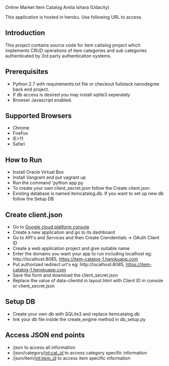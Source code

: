 Online Market Item Catalog  Amila Ishara (Udacity)

This application is hosted in heroku. Use following URL to access.

## Introduction
This project contains source code for item caltalog project which implements CRUD operations of item categories and sub categories authenticated by 3rd party authentication systems.

## Prerequisites
* Python 2.7 with requirements.txt file or checkout fullstack nanodegree back end project.
* If db access is desired you may install sqlite3 seperately
* Browser Javascript enabled.

## Supported Browsers
* Chrome
* FireFox
* IE>11
* Safari

## How to Run

* Install Oracle Virtual Box
* Install Vangrant and put vagrant up
* Run the command 'python app.py
* To create your own client_secret.json follow the Create client.json
* Existing database is named itemcatalog.db. If you want to set up new db follow the Setup DB

## Create client.json

* Go to [Google cloud platform console](https://console.cloud.google.com/home/dashboard)
* Create a new application and go to its dashboard
* Go to API's and Services and then Create Crendentials -> OAuth Client ID
* Create a web application project and give suitable name
* Enter the domains you want your app to run including localhost
    eg: http://localhost:8085, https://item-catalog-1.herokuapp.com
* Put authorized redirect url's
    eg: http://localhost:8085, https://item-catalog-1.herokuapp.com
* Save the form and download the client_secret.json
* Replace the value of data-clientid in layout.html with Client ID in console or client_secret.json

## Setup DB

* Create your own db with SQLite3 and replace itemcatalog.db
* link your db file inside the create_engine method in db_setup.py

## Access JSON end points

* /json to access all information
* /json/category/<int:cat_id> to access category specific information
* /json/item/<int:item_id> to access item specific information